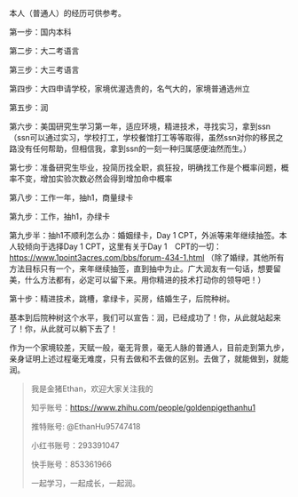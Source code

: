 本人（普通人）的经历可供参考。

第一步：国内本科

第二步：大二考语言

第三步：大三考语言

第四步：大四申请学校，家境优渥选贵的，名气大的，家境普通选州立

第五步：润

第六步：美国研究生学习第一年，适应环境，精进技术，寻找实习，拿到ssn（ssn可以通过实习，学校打工，学校餐馆打工等等取得，虽然ssn对你的移民之路没有任何帮助，但相信我，拿到ssn的一刻一种归属感便油然而生。）

第七步：准备研究生毕业，投简历找全职，疯狂投，明确找工作是个概率问题，概率不变，增加实验次数必然会得到增加命中概率

第八步：工作一年，抽h1，商量绿卡

第九步：工作，抽h1，办绿卡 

第九步半：抽h1不顺利怎么办：婚姻绿卡，Day 1 CPT，外派等来年继续抽签。本人较倾向于选择Day 1 CPT，这里有关于Day 1　CPT的一切：https://www.1point3acres.com/bbs/forum-434-1.html
  （除了婚绿，其他所有方法目标只有一个，来年继续抽签，直到抽中为止。广大润友有一句话，想要留美，什么方法都有，必定可以留下来。用你精进的技术打动你的领导吧！）

第十步：精进技术，跳槽，拿绿卡，买房，结婚生子，后院种树。

基本到后院种树这个水平，我们可以宣告：润，已经成功了！你，从此就站起来了！你，从此就可以躺下去了！

作为一个家境较差，天赋一般，毫无背景，毫无人脉的普通人，目前走到第九步，亲身证明上述过程毫无难度，只有去做和不去做的区别。去做了，就能做到，就能润。


>我是金猪Ethan，欢迎大家关注我的
>
>知乎账号：https://www.zhihu.com/people/goldenpigethanhu1
>
>推特账号: @EthanHu95747418
>
>小红书账号：293391047
>
>快手账号：853361966
>
>一起学习，一起成长，一起润。

